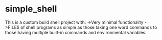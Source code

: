 # simple_shell
This is a custom build shell project with:
->Very minimal functionality
->FILES of shell programs as simple as those taking one word commands to those having multiple built-in commands
  and environmental variables.
  
